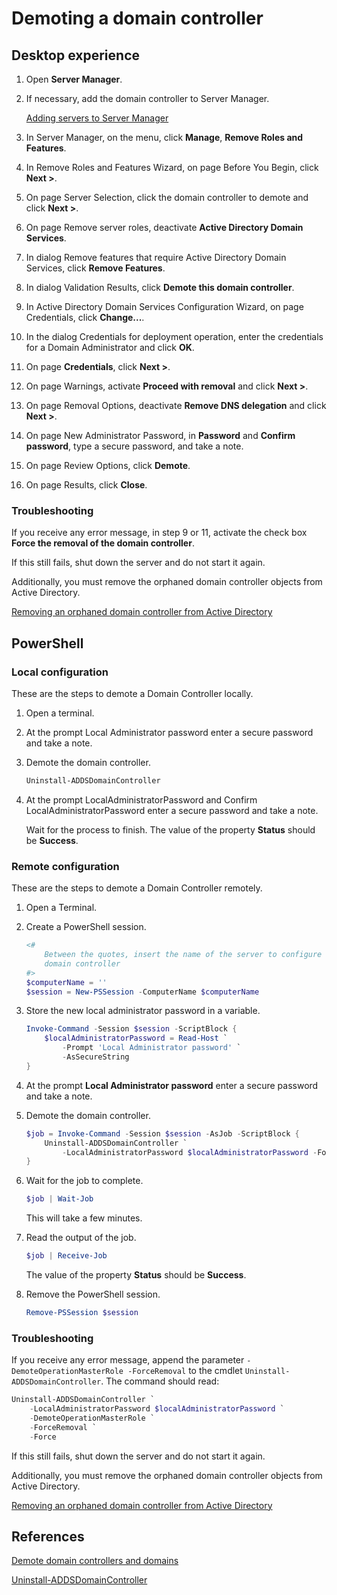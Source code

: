 # Demoting a domain controller

## Desktop experience

1. Open **Server Manager**.
1. If necessary, add the domain controller to Server Manager.

    [Adding servers to Server Manager](./Adding-servers-to-Server-Manager.md)

1. In Server Manager, on the menu, click **Manage**, **Remove Roles and Features**.
1. In Remove Roles and Features Wizard, on page Before You Begin, click **Next >**.
1. On page Server Selection, click the domain controller to demote and click **Next >**.
1. On page Remove server roles, deactivate **Active Directory Domain Services**.
1. In dialog Remove features that require Active Directory Domain Services, click **Remove Features**.
1. In dialog Validation Results, click **Demote this domain controller**.
1. In Active Directory Domain Services Configuration Wizard, on page Credentials, click **Change...**.
1. In the dialog Credentials for deployment operation, enter the credentials for a Domain Administrator and click **OK**.
1. On page **Credentials**, click **Next >**.
1. On page Warnings, activate **Proceed with removal** and click **Next >**.
1. On page Removal Options, deactivate **Remove DNS delegation** and click **Next >**.
1. On page New Administrator Password, in **Password** and **Confirm password**, type a secure password, and take a note.
1. On page Review Options, click **Demote**.
1. On page Results, click **Close**.

### Troubleshooting

If you receive any error message, in step 9 or 11, activate the check box **Force the removal of the domain controller**.

If this still fails, shut down the server and do not start it again.

Additionally, you must remove the orphaned domain controller objects from Active Directory.

[Removing an orphaned domain controller from Active Directory](./Removing-an-orphaned-domain-controller-from-Active-Directory.md)

## PowerShell

### Local configuration

These are the steps to demote a Domain Controller locally.


1. Open a terminal.
1. At the prompt Local Administrator password enter a secure password and take a note.
1. Demote the domain controller.

    ````powershell
    Uninstall-ADDSDomainController
    ````

1. At the prompt LocalAdministratorPassword and Confirm LocalAdministratorPassword enter a secure password and take a note.

    Wait for the process to finish. The value of the property **Status** should be **Success**.

### Remote configuration

These are the steps to demote a Domain Controller remotely.

1. Open a Terminal.
1. Create a PowerShell session.

    ```powershell
    <#
        Between the quotes, insert the name of the server to configure as
        domain controller
    #>
    $computerName = ''
    $session = New-PSSession -ComputerName $computerName
    ```

1. Store the new local administrator password in a variable.

    ```powershell
    Invoke-Command -Session $session -ScriptBlock {
        $localAdministratorPassword = Read-Host `
            -Prompt 'Local Administrator password' `
            -AsSecureString
    }
    ```

1. At the prompt **Local Administrator password** enter a secure password and take a note.

1. Demote the domain controller.

    ````powershell
    $job = Invoke-Command -Session $session -AsJob -ScriptBlock {
        Uninstall-ADDSDomainController `
            -LocalAdministratorPassword $localAdministratorPassword -Force
    }
    ````

1. Wait for the job to complete.

    ````powershell
    $job | Wait-Job
    ````

    This will take a few minutes.

1. Read the output of the job.

    ````powershell
    $job | Receive-Job
    ````

    The value of the property **Status** should be **Success**.

1. Remove the PowerShell session.

    ```powershell
    Remove-PSSession $session
    ```

### Troubleshooting

If you receive any error message, append the parameter ```-DemoteOperationMasterRole -ForceRemoval``` to the cmdlet ```Uninstall-ADDSDomainController```. The command should read:

```powershell
Uninstall-ADDSDomainController `
    -LocalAdministratorPassword $localAdministratorPassword `
    -DemoteOperationMasterRole `
    -ForceRemoval `
    -Force
```

If this still fails, shut down the server and do not start it again.

Additionally, you must remove the orphaned domain controller objects from Active Directory.

[Removing an orphaned domain controller from Active Directory](./Removing-an-orphaned-domain-controller-from-Active-Directory.md)

## References

[Demote domain controllers and domains](https://learn.microsoft.com/en-us/windows-server/identity/ad-ds/deploy/demoting-domain-controllers-and-domains--level-200-)

[Uninstall-ADDSDomainController](https://learn.microsoft.com/en-us/powershell/module/addsdeployment/uninstall-addsdomaincontroller)
